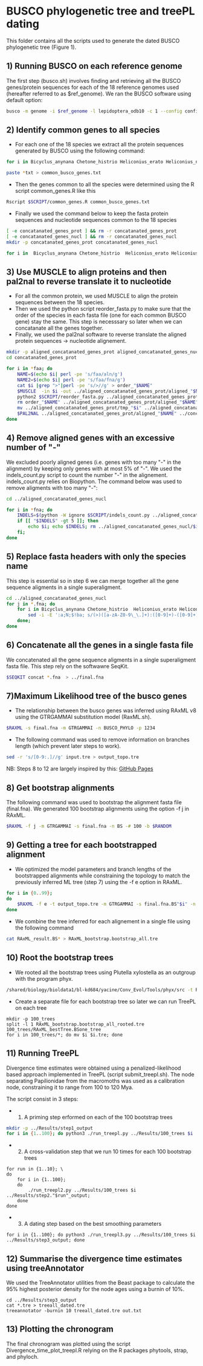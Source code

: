 # BUSCO phylogenetic tree and treePL dating 

This folder contains all the scripts used to generate the dated BUSCO phylogenetic tree (Figure 1).

## 1) Running BUSCO on each reference genome

The first step (busco.sh) involves finding and retrieving all the BUSCO genes/protein sequences for each of the 18 reference genomes used (hereafter referred to as $ref_genome). We ran the BUSCO software using default option:

``` bash
busco -m genome -i $ref_genome -l lepidoptera_odb10 -c 1 --config config.ini
```

## 2) Identify common genes to all species

- For each one of the 18 species we extract all the protein sequences generated by BUSCO using the following command:

``` bash
for i in Bicyclus_anynana Chetone_histrio Heliconius_erato Heliconius_numata Hypothyris_anastasia Mechanitis_mazaeus Melinaea_isocomma Melinaea_menophilus Plutella_xylostella Biston_betularia Danaus_plexippus Heliconius_melpomene Heliconius_pardalinus Ithomia_salapia Mechanitis_messenoides Melinaea_marsaeus Melinaea_mothone Tithorea_tarricina; do cd $i; ls *faa > ../"$i"_busco_gene.txt ; cd .. ; done

paste *txt > common_busco_genes.txt
```

- Then the genes common to all the species were determined using the R script common_genes.R like this

``` bash
Rscript $SCRIPT/common_genes.R common_busco_genes.txt
```

- Finally we used the command below to keep the fasta protein sequences and nucleotide sequences common to the 18 species
``` bash
[ -e concatanated_genes_prot ] && rm -r concatanated_genes_prot
[ -e concatanated_genes_nucl ] && rm -r concatanated_genes_nucl
mkdir -p concatanated_genes_prot concatanated_genes_nucl

for i in  Bicyclus_anynana Chetone_histrio  Heliconius_erato Heliconius_numata Hypothyris_anastasia Mechanitis_mazaeus Melinaea_isocomma Melinaea_menophilus Plutella_xylostella Biston_betularia Danaus_plexippus Heliconius_melpomene Heliconius_pardalinus Ithomia_salapia Mechanitis_messenoides Melinaea_marsaeus Melinaea_mothone Tithorea_tarricina; do cat common_genes.txt|perl -pe 's/\.faa//g'| while read line; do cat $i/$line*faa >> concatanated_genes_prot/$line.faa; cat $i/$line*fna >> concatanated_genes_nucl/$line.fna; done; done
```

## 3) Use MUSCLE to align proteins and then pal2nal to reverse translate it to nucleotide
- For all the common protein, we used MUSCLE to align the protein sequences between the 18 species.
- Then we used the python script reorder_fasta.py to make sure that the order of the species in each fasta file (one for each common BUSCO gene) stay the same. This step is necesssary so later when we can concatanate all the genes together.
- Finally, we used the pal2nal software to reverse translate the aligned protein sequences -> nucleotide alignement.
  
``` bash
mkdir -p aligned_concatanated_genes_prot aligned_concatanated_genes_nucl
cd concatanated_genes_prot

for i in *faa; do 
	NAME=$(echo $i| perl -pe 's/faa/aln/g')
	NAME2=$(echo $i| perl -pe 's/faa/fna/g')
	cat $i |grep ">"|perl -pe 's/>//g' > order_"$NAME"
	$MUSCLE  -in $i -out ../aligned_concatanated_genes_prot/aligned_"$NAME"
	python2 $SCRIPT/reorder_fasta.py ../aligned_concatanated_genes_prot/aligned_"$NAME" order_"$NAME"  > ../aligned_concatanated_genes_prot/tmp_"$i"
	rm order_"$NAME" ../aligned_concatanated_genes_prot/aligned_"$NAME"
	mv ../aligned_concatanated_genes_prot/tmp_"$i" ../aligned_concatanated_genes_prot/aligned_"$NAME"
	$PAL2NAL ../aligned_concatanated_genes_prot/aligned_"$NAME" ../concatanated_genes_nucl/$NAME2 -output fasta -codontable 1 > ../aligned_concatanated_genes_nucl/aligned_"$NAME2"
done
```

## 4) Remove aligned genes with an excessive number of "-"
We excluded poorly aligned genes (i.e. genes with too many "-" in the alignment) by keeping only genes with at most 5% of "-". We used the indels_count.py script to count the number "-" in the alignement. indels_count.py relies on Biopython. The command below was used to remove aligments with too many "-":

``` bash
cd ../aligned_concatanated_genes_nucl

for i in *fna; do 
	INDELS=$(python -W ignore $SCRIPT/indels_count.py ../aligned_concatanated_genes_nucl/$i); 
	if [[ "$INDELS" -gt 5 ]]; then 
		echo $i; echo $INDELS; rm ../aligned_concatanated_genes_nucl/$i; 
	fi; 
done
```
  
## 5) Replace fasta headers with only the species name
This step is essential so in step 6 we can merge together all the gene sequence aligments in a single superaligment.  

``` bash
cd ../aligned_concatanated_genes_nucl
for j in *.fna; do 
	for i in Bicyclus_anynana Chetone_histrio  Heliconius_erato Heliconius_numata Hypothyris_anastasia Mechanitis_mazaeus Melinaea_isocomma Melinaea_menophilus Plutella_xylostella Biston_betularia Danaus_plexippus Heliconius_melpomene Heliconius_pardalinus Ithomia_salapia Mechanitis_messenoides Melinaea_marsaeus Melinaea_mothone Tithorea_tarricina; do 
		sed -i -E ':a;N;$!ba; s/(>)([a-zA-Z0-9\_\.]+):([0-9]+)-([0-9]+)/\1'"${i}"'/1' $j; 
	done; 
done
```

## 6) Concatenate all the genes in a single fasta file
We concatenated all the  gene sequence aligments in a single superaligment fasta file. This step rely on the softwawre SeqKit.

``` bash
$SEQKIT concat *.fna  > ../final.fna
```

## 7)Maximum Likelihood tree of the busco genes

- The relationship between the busco genes was inferred using RAxML v8 using the GTRGAMMAI substitution model (RaxML.sh). 
``` bash
$RAXML -s final.fna -m GTRGAMMAI -n BUSCO_PHYLO -p 1234
```

- The following command was used to remove information on branches length (which prevent later steps to work).
  
``` bash
sed -r 's/[0-9:.]//g' input.tre > output_topo.tre
```

NB: Steps 8 to 12 are largely inspired by this: [GitHub Pages](https://github.com/sunray1/treepl/tree/master)

## 8) Get bootstrap alignments
The following command was used to bootstrap the alignment fasta file (final.fna). We generated 100 bootstrap alignments using the option -f j in RAxML.
``` bash
$RAXML -f j -m GTRGAMMAI -s final.fna -n BS -# 100 -b $RANDOM
```

## 9) Getting a tree for each bootstrapped alignment

- We optimized the model parameters and branch lengths of the bootstrapped alignments while constraining the topology to match the previously inferred ML tree (step 7) using the -f e option in RAxML.

``` bash
for i in {0..99};
do
	$RAXML -f e -t output_topo.tre -m GTRGAMMAI -s final.fna.BS"$i" -n BS_"$i";
done
```

- We combine the tree inferred for each alignement in a single file using the following command
``` bash
cat RAxML_result.BS* > RAxML_bootstrap.bootstrap_all.tre
```

## 10) Root the bootstrap trees 
- We rooted all the bootstrap trees using Plutella xylostella as an outgroup with the program phyx. 

``` bash
/shared/biology/bioldata1/bl-kd684/yacine/Conv_Evol/Tools/phyx/src -t RAxML_bootstrap.bootstrap_all.tre -g Plutella_xylostella -o RAxML_bootstrap.bootstrap_all_rooted.tre
```
- Create a separate file for each bootstrap tree so later we can run TreePL on each tree 

```
mkdir -p 100_trees
split -l 1 RAxML_bootstrap.bootstrap_all_rooted.tre 100_trees/RAxML_bestTree.BSone_tree
for i in 100_trees/*; do mv $i $i.tre; done
```

## 11) Running TreePL

Divergence time estimates were obtained using a penalized-likelihood based approach implemented in TreePL (script submit_treepl.sh). The node separating Papilionidae from the macromoths was used as a calibration node, constraining it to range from 100 to 120 Mya.

The script consist in 3 steps:

- 1) A priming step erformed on each of the 100 bootstrap trees

``` bash
mkdir -p ../Results/step1_output
for i in {1..100}; do python3 ./run_treepl.py ../Results/100_trees $i ../Results/step1_output; done
```

- 2) A cross-validation step that we run 10 times for each 100 bootstrap trees

```
for run in {1..10}; \
do
	for i in {1..100};
	do
		./run_treepl2.py ../Results/100_trees $i ../Results/step2."$run"_output;
	done 
done
```

- 3) A dating step based on the best smoothing parameters

```
for i in {1..100}; do python3 ./run_treepl3.py ../Results/100_trees $i ../Results/step3_output; done
```

## 12) Summarise the divergence time estimates using treeAnnotator

We used the TreeAnnotator utilities from the Beast package to calculate the 95% highest posterior density for the node ages using a burnin of 10%. 

```
cd ../Results/step3_output
cat *.tre > treeall_dated.tre
treeannotator -burnin 10 treeall_dated.tre out.txt
```

## 13) Plotting the chronogram

The final chronogram was plotted using the script Divergence_time_plot_treepl.R relying on the R packages phytools, strap, and phyloch. 

